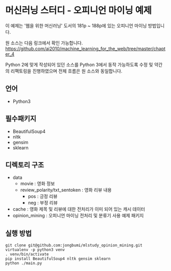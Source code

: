 # 머신러닝 스터디 - 오피니언 마이닝 예제

이 예제는 '웹을 위한 머신러닝' 도서의 181p ~ 188p에 있는 오피니언 마이닝 방법입니다.

원 소스는 다음 링크에서 확인 가능합니다.
https://github.com/ai2010/machine_learning_for_the_web/tree/master/chapter_4

Python 2에 맞게 작성되어 있던 소스를 Python 3에서 동작 가능하도록 수정 및 약간의 리팩토링을 진행하였으며 전체 흐름은 원 소스와 동일합니다.

## 언어
- Python3

## 필수패키지
- BeautifulSoup4
- nltk
- gensim
- sklearn

## 디렉토리 구조
- data
  - movie : 영화 정보
  - review_polarity/txt_sentoken : 영화 리뷰 내용
    - pos : 긍정 리뷰
    - neg : 부정 리뷰
- cache : 영화 제목 및 리뷰에 대한 전처리가 이미 되어 있는 캐시 데이터
- opinion_mining : 오피니언 마이닝 전처리 및 분류기 사용 예제 패키지

## 실행 방법
```
git clone git@github.com:jongbumi/mlstudy_opinion_mining.git
virtualenv -p python3 venv
. venv/bin/activate
pip install BeautifulSoup4 nltk gensim sklearn
python ./main.py
```
